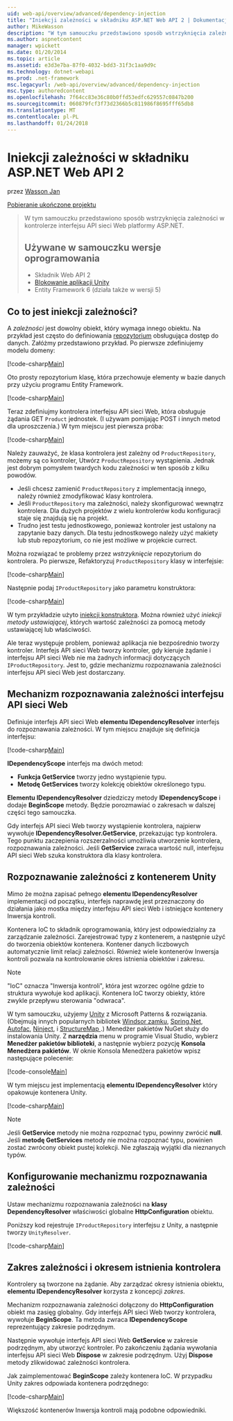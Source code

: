 ```yaml
---
uid: web-api/overview/advanced/dependency-injection
title: "Iniekcji zależności w składniku ASP.NET Web API 2 | Dokumentacja firmy Microsoft"
author: MikeWasson
description: "W tym samouczku przedstawiono sposób wstrzyknięcia zależności w kontrolerze interfejsu API sieci Web platformy ASP.NET. Wersje oprogramowania używany w samouczek zablokowanych witryn sieci Web API 2 platformy Unity aplikacji..."
ms.author: aspnetcontent
manager: wpickett
ms.date: 01/20/2014
ms.topic: article
ms.assetid: e3d3e7ba-87f0-4032-bdd3-31f3c1aa9d9c
ms.technology: dotnet-webapi
ms.prod: .net-framework
msc.legacyurl: /web-api/overview/advanced/dependency-injection
msc.type: authoredcontent
ms.openlocfilehash: 7f64cc83e36c80b0ffd53edfc629557c0847b200
ms.sourcegitcommit: 060879fcf3f73d2366b5c811986f8695fff65db8
ms.translationtype: MT
ms.contentlocale: pl-PL
ms.lasthandoff: 01/24/2018
---
```

<a name="dependency-injection-in-aspnet-web-api-2"></a>Iniekcji zależności w składniku ASP.NET Web API 2
====================
przez [Wasson Jan](https://github.com/MikeWasson)

[Pobieranie ukończone projektu](http://code.msdn.microsoft.com/ASP-NET-Web-API-Tutorial-468ee148)

> W tym samouczku przedstawiono sposób wstrzyknięcia zależności w kontrolerze interfejsu API sieci Web platformy ASP.NET.
> 
> ## <a name="software-versions-used-in-the-tutorial"></a>Używane w samouczku wersje oprogramowania
> 
> 
> - Składnik Web API 2
> - [Blokowanie aplikacji Unity](https://www.nuget.org/packages/Unity/)
> - Entity Framework 6 (działa także w wersji 5)


## <a name="what-is-dependency-injection"></a>Co to jest iniekcji zależności?

A *zależności* jest dowolny obiekt, który wymaga innego obiektu. Na przykład jest często do definiowania [repozytorium](http://martinfowler.com/eaaCatalog/repository.html) obsługująca dostęp do danych. Załóżmy przedstawiono przykład. Po pierwsze zdefiniujemy modelu domeny:

[!code-csharp[Main](dependency-injection/samples/sample1.cs)]

Oto prosty repozytorium klasę, która przechowuje elementy w bazie danych przy użyciu programu Entity Framework.

[!code-csharp[Main](dependency-injection/samples/sample2.cs)]

Teraz zdefiniujmy kontrolera interfejsu API sieci Web, która obsługuje żądania GET `Product` jednostek. (I używam pomijając POST i innych metod dla uproszczenia.) W tym miejscu jest pierwsza próba:

[!code-csharp[Main](dependency-injection/samples/sample3.cs)]

Należy zauważyć, że klasa kontrolera jest zależny od `ProductRepository`, możemy są co kontroler, Utwórz `ProductRepository` wystąpienia. Jednak jest dobrym pomysłem twardych kodu zależności w ten sposób z kilku powodów.

- Jeśli chcesz zamienić `ProductRepository` z implementacją innego, należy również zmodyfikować klasy kontrolera.
- Jeśli `ProductRepository` ma zależności, należy skonfigurować wewnątrz kontrolera. Dla dużych projektów z wielu kontrolerów kodu konfiguracji staje się znajdują się na projekt.
- Trudno jest testu jednostkowego, ponieważ kontroler jest ustalony na zapytanie bazy danych. Dla testu jednostkowego należy użyć makiety lub stub repozytorium, co nie jest możliwe w projekcie currect.

Można rozwiązać te problemy przez *wstrzyknięcie* repozytorium do kontrolera. Po pierwsze, Refaktoryzuj `ProductRepository` klasy w interfejsie:

[!code-csharp[Main](dependency-injection/samples/sample4.cs)]

Następnie podaj `IProductRepository` jako parametru konstruktora:

[!code-csharp[Main](dependency-injection/samples/sample5.cs)]

W tym przykładzie użyto [iniekcji konstruktora](http://www.martinfowler.com/articles/injection.html#FormsOfDependencyInjection). Można również użyć *iniekcji metody ustawiającej*, których wartość zależności za pomocą metody ustawiającej lub właściwości.

Ale teraz występuje problem, ponieważ aplikacja nie bezpośrednio tworzy kontroler. Interfejs API sieci Web tworzy kontroler, gdy kieruje żądanie i interfejsu API sieci Web nie ma żadnych informacji dotyczących `IProductRepository`. Jest to, gdzie mechanizmu rozpoznawania zależności interfejsu API sieci Web jest dostarczany.

## <a name="the-web-api-dependency-resolver"></a>Mechanizm rozpoznawania zależności interfejsu API sieci Web

Definiuje interfejs API sieci Web **elementu IDependencyResolver** interfejs do rozpoznawania zależności. W tym miejscu znajduje się definicja interfejsu:

[!code-csharp[Main](dependency-injection/samples/sample6.cs)]

**IDependencyScope** interfejs ma dwóch metod:

- **Funkcja GetService** tworzy jedno wystąpienie typu.
- **Metodę GetServices** tworzy kolekcję obiektów określonego typu.

**Elementu IDependencyResolver** dziedziczy metody **IDependencyScope** i dodaje **BeginScope** metody. Będzie porozmawiać o zakresach w dalszej części tego samouczka.

Gdy interfejs API sieci Web tworzy wystąpienie kontrolera, najpierw wywołuje **IDependencyResolver.GetService**, przekazując typ kontrolera. Tego punktu zaczepienia rozszerzalności umożliwia utworzenie kontrolera, rozpoznawania zależności. Jeśli **GetService** zwraca wartość null, interfejsu API sieci Web szuka konstruktora dla klasy kontrolera.

## <a name="dependency-resolution-with-the-unity-container"></a>Rozpoznawanie zależności z kontenerem Unity

Mimo że można zapisać pełnego **elementu IDependencyResolver** implementacji od początku, interfejs naprawdę jest przeznaczony do działania jako mostka między interfejsu API sieci Web i istniejące kontenery Inwersja kontroli.

Kontenera IoC to składnik oprogramowania, który jest odpowiedzialny za zarządzanie zależności. Zarejestrować typy z kontenerem, a następnie użyć do tworzenia obiektów kontenera. Kontener danych liczbowych automatycznie limit relacji zależności. Również wiele kontenerów Inwersja kontroli pozwala na kontrolowanie okres istnienia obiektów i zakresu.

> [!NOTE]
> "IoC" oznacza "Inwersja kontroli", która jest wzorzec ogólne gdzie to struktura wywołuje kod aplikacji. Kontenera IoC tworzy obiekty, które zwykle przepływu sterowania "odwraca".


W tym samouczku, użyjemy [Unity](https://msdn.microsoft.com/library/ff647202.aspx) z Microsoft Patterns &amp; rozwiązania. (Obejmują innych popularnych bibliotek [Windsor zamku](http://www.castleproject.org/), [Spring.Net](http://www.springframework.net/), [Autofac](https://code.google.com/p/autofac/), [Ninject](http://www.ninject.org/), i [StructureMap ](http://docs.structuremap.net/).) Menedżer pakietów NuGet służy do instalowania Unity. Z **narzędzia** menu w programie Visual Studio, wybierz **Menedżer pakietów biblioteki**, a następnie wybierz pozycję **Konsola Menedżera pakietów**. W oknie Konsola Menedżera pakietów wpisz następujące polecenie:

[!code-console[Main](dependency-injection/samples/sample7.cmd)]

W tym miejscu jest implementacją **elementu IDependencyResolver** który opakowuje kontenera Unity.

[!code-csharp[Main](dependency-injection/samples/sample8.cs)]

> [!NOTE]
> Jeśli **GetService** metody nie można rozpoznać typu, powinny zwrócić **null**. Jeśli **metodę GetServices** metody nie można rozpoznać typu, powinien zostać zwrócony obiekt pustej kolekcji. Nie zgłaszają wyjątki dla nieznanych typów.


## <a name="configuring-the-dependency-resolver"></a>Konfigurowanie mechanizmu rozpoznawania zależności

Ustaw mechanizmu rozpoznawania zależności na **klasy DependencyResolver** właściwości globalne **HttpConfiguration** obiektu.

Poniższy kod rejestruje `IProductRepository` interfejsu z Unity, a następnie tworzy `UnityResolver`.

[!code-csharp[Main](dependency-injection/samples/sample9.cs)]

## <a name="dependency-scope-and-controller-lifetime"></a>Zakres zależności i okresem istnienia kontrolera

Kontrolery są tworzone na żądanie. Aby zarządzać okresy istnienia obiektu, **elementu IDependencyResolver** korzysta z koncepcji *zakres*.

Mechanizm rozpoznawania zależności dołączony do **HttpConfiguration** obiekt ma zasięg globalny. Gdy interfejs API sieci Web tworzy kontrolera, wywołuje **BeginScope**. Ta metoda zwraca **IDependencyScope** reprezentujący zakresie podrzędnym.

Następnie wywołuje interfejs API sieci Web **GetService** w zakresie podrzędnym, aby utworzyć kontroler. Po zakończeniu żądania wywołania interfejsu API sieci Web **Dispose** w zakresie podrzędnym. Użyj **Dispose** metody zlikwidować zależności kontrolera.

Jak zaimplementować **BeginScope** zależy kontenera IoC. W przypadku Unity zakres odpowiada kontenera podrzędnego:

[!code-csharp[Main](dependency-injection/samples/sample10.cs)]

Większość kontenerów Inwersja kontroli mają podobne odpowiedniki.
